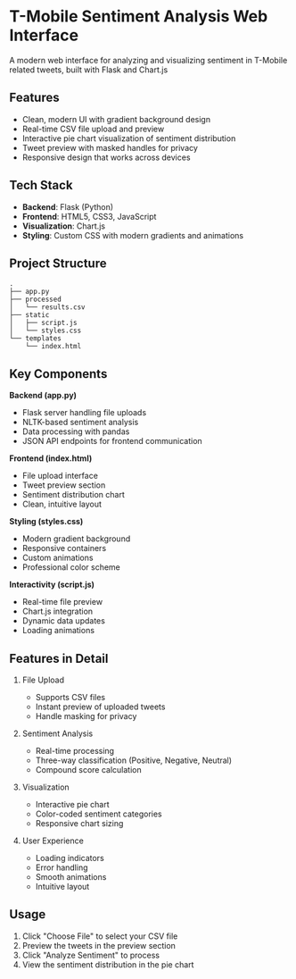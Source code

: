 # T-Mobile Sentiment Analysis Web Interface

A modern web interface for analyzing and visualizing sentiment in T-Mobile related tweets, built with Flask and Chart.js

## Features

- Clean, modern UI with gradient background design
- Real-time CSV file upload and preview
- Interactive pie chart visualization of sentiment distribution
- Tweet preview with masked handles for privacy
- Responsive design that works across devices

## Tech Stack

- **Backend**: Flask (Python)
- **Frontend**: HTML5, CSS3, JavaScript
- **Visualization**: Chart.js
- **Styling**: Custom CSS with modern gradients and animations

## Project Structure

```
.
├── app.py
├── processed
│   └── results.csv
├── static
│   ├── script.js
│   └── styles.css
└── templates
    └── index.html
```

## Key Components
**Backend (app.py)**
- Flask server handling file uploads
- NLTK-based sentiment analysis
- Data processing with pandas
- JSON API endpoints for frontend communication
  
**Frontend (index.html)**
- File upload interface
- Tweet preview section
- Sentiment distribution chart
- Clean, intuitive layout
  
**Styling (styles.css)**
- Modern gradient background
- Responsive containers
- Custom animations
- Professional color scheme
  
**Interactivity (script.js)**
- Real-time file preview
- Chart.js integration
- Dynamic data updates
- Loading animations
  
## Features in Detail
1. File Upload

    - Supports CSV files
    - Instant preview of uploaded tweets
    - Handle masking for privacy

2. Sentiment Analysis

    - Real-time processing
    - Three-way classification (Positive, Negative, Neutral)
    - Compound score calculation

3. Visualization

    - Interactive pie chart
    - Color-coded sentiment categories
    - Responsive chart sizing

4. User Experience

    - Loading indicators
    - Error handling
    - Smooth animations
    - Intuitive layout

## Usage
1. Click "Choose File" to select your CSV file
2. Preview the tweets in the preview section
3. Click "Analyze Sentiment" to process
4. View the sentiment distribution in the pie chart